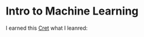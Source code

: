 # Intro to Machine Learning

I earned this [Cret](https://www.kaggle.com/learn/certification/dec1costello/intro-to-machine-learning) what I leanred:
